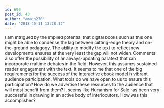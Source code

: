 ```yaml
---
id: 690
post_id: 43
author: "amain270"
date: "2018-10-11 13:28:12"
---
```

I am intrigued by the implied potential that digital books such as this one might be able to condense the lag between cutting-edge theory and on-the-ground pedagogy. The ability to modify the text to reflect new developments ensures at the very least the gap will not widen. Comments also offer the possibility of an always-updating paratext that can incorporate realtime debates in the field. However, this assumes sustained reader engagement with the text. It seems to me that one of the big requirements for the success of the interactive ebook model is vibrant audience participation. What tools do we have open to us to ensure this participation? How do we advertise these resources to the audience that will most benefit from them? It seems like Humanism for Sale has been very successful in drawing in an active body of interlocutors. How was this accomplished?
